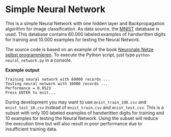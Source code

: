 # Simple Neural Network
This is a simple Neural Network with one hidden layer and Backpropagation algorithm for image classification. As data source, the [MNIST](http://yann.lecun.com/exdb/mnist) database is used. This database contains 60.000 labeled examples of handwritten digits for training and 10.000 examples for testing the Neural Network.

The source code is based on an example of the book [
Neuronale Netze selbst programmieren](https://www.oreilly.de/landing/12892.php). To execute the Python script, just type `python neural_network.py` in a console.

**Example output**
```
Training neural network with 60000 records ...
Testing neural network with 10000 records ...
Performance = 0.9523
Press ENTER to exit...
```

During development you may want to use `mnist_train_100.csv` and `mnist_test_10.csv` instead of `mnist_train.csv` and `mnist_test.csv`. This is a subset with only 100 labeled examples of handwritten digits for training and 10 examples for testing the Neural Network. Using the subset will reduce the execution time but will also result in poor performance due to insufficient training data.

